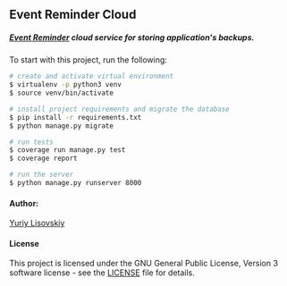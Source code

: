 ## Event Reminder Cloud

##### [Event Reminder](https://github.com/YuriyLisovskiy/EventReminder) cloud service for storing application's backups.

To start with this project, run the following:

```bash
# create and activate virtual environment
$ virtualenv -p python3 venv
$ source venv/bin/activate

# install project requirements and migrate the database
$ pip install -r requirements.txt
$ python manage.py migrate

# run tests
$ coverage run manage.py test
$ coverage report

# run the server
$ python manage.py runserver 8000
```

#### Author:
[Yuriy Lisovskiy](https://github.com/YuriyLisovskiy)

#### License
This project is licensed under the GNU General Public License, Version 3 software license - see the [LICENSE](LICENSE) file for details.
